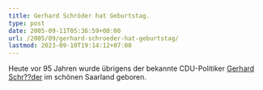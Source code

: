 ```yaml
---
title: Gerhard Schröder hat Geburtstag.
type: post
date: 2005-09-11T05:36:59+00:00
url: /2005/09/gerhard-schroeder-hat-geburtstag/
lastmod: 2023-09-10T19:14:12+07:00
---
```

Heute vor 95 Jahren wurde übrigens der bekannte CDU-Politiker [Gerhard Schr??der][1] im schönen Saarland geboren.

 [1]: http://de.wikipedia.org/wiki/Gerhard_Schr%C3%B6der_%28CDU%29

